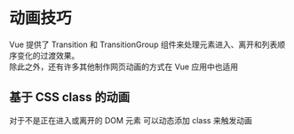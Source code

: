 # 动画技巧

Vue 提供了 Transition 和 TransitionGroup 组件来处理元素进入、离开和列表顺序变化的过渡效果。  
除此之外，还有许多其他制作网页动画的方式在 Vue 应用中也适用

## 基于 CSS class 的动画

对于不是正在进入或离开的 DOM 元素 可以动态添加 class 来触发动画
